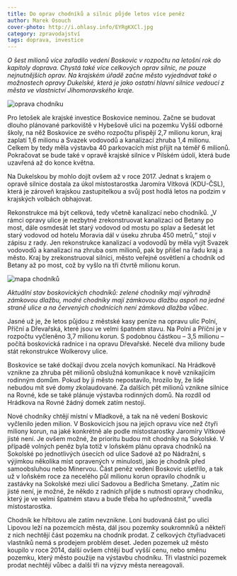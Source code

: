 ```yaml
---
title: Do oprav chodníků a silnic půjde letos více peněz
author: Marek Osouch
cover-photo: http://i.ohlasy.info/EYRgKXCl.jpg
category: zpravodajství
tags: doprava, investice
---
```


*O šest milionů více zařadilo vedení Boskovic v rozpočtu na letošní rok do kapitoly doprava. Chystá také více celkových oprav silnic, ne pouze nejnutnějších oprav. Na krajském úřadě začne město vyjednávat také o možnostech opravy Dukelské, která je jako ostatní hlavní silnice vedoucí z města ve vlastnictví Jihomoravského kraje.*

<img src="http://i.ohlasy.info/EYRgKXC.jpg" alt="oprava chodníku" class="img-responsive img-popup" data-author="Marek Osouch">

Pro letošek ale krajské investice Boskovice neminou. Začne se budovat dlouho plánované parkoviště v Hybešově ulici na pozemku Vyšší odborné školy, na něž Boskovice ze svého rozpočtu přispějí 2,7 milionu korun, kraj zaplatí 1,6 milionu a Svazek vodovodů a kanalizací zhruba 1,4 milionu. Celkem by tedy měla výstavba 40 parkovacích míst přijít na téměř 6 milionů. Pokračovat se bude také v opravě krajské silnice v Pilském údolí, která bude uzavřená až do konce května.

Na Dukelskou by mohlo dojít ovšem až v roce 2017. Jednat s krajem o opravě silnice dostala za úkol místostarostka Jaromíra Vítková (KDU-ČSL), která je zároveň krajskou zastupitelkou a svůj post hodlá letos na podzim v krajských volbách obhajovat.

Rekonstrukce má být celková, tedy včetně kanalizací nebo chodníků. „V rámci opravy ulice je nezbytné zrekonstruovat kanalizaci od Betany po most, dále osmdesát let starý vodovod od mostu po splav a šedesát let starý vodovod od hotelu Moravia dál v úseku zhruba 450 metrů,“ stojí v zápisu z rady. Jen rekonstrukce kanalizací a vodovodů by měla vyjít Svazek vodovodů a kanalizací na zhruba osm milionů, pak by přišel na řadu kraj a město. Kraj by zrekonstruoval silnici, město veřejné osvětlení a chodník od Betany až po most, což by vyšlo na tři čtvrtě milionu korun.

<img src="http://i.imgur.com/sWBOczT.png" alt="mapa chodníků" class="img-responsive img-popup" data-author="Mapy.cz a Marek Osouch">

*Aktuální stav boskovických chodníků: zelené chodníky mají výhradně zámkovou dlažbu, modré chodníky mají zámkovou dlažbu aspoň na jedné straně ulice a na červených chodnících není zámková dlažba vůbec.*

Jasné už je, že letos půjdou z městské kasy peníze na opravu ulic Polní, Příční a Dřevařská, které jsou ve velmi špatném stavu. Na Polní a Příční je v rozpočtu vyčleněno 3,7 milionu korun. S podobnou částkou – 3,5 milionu – počítá boskovická radnice i na opravu Dřevařské. Necelé dva miliony bude stát rekonstrukce Wolkerovy ulice.

Boskovice se také dočkají dvou zcela nových komunikací. Na Hrádkově vznikne za zhruba pět milionů obslužná komunikace k nově vznikajícím rodinným domům. Pokud by ji město nepostavilo, hrozilo by, že lidé nebudou mít své domy zkolaudované. Za dalších pět milionů vznikne silnice na Rovné, kde se také plánuje výstavba rodinných domů. Na rozdíl od Hrádkova na Rovné žádný domek zatím nestojí.

Nové chodníky chtějí místní v Mladkově, a tak na ně vedení Boskovic vyčlenilo jeden milion. V Boskovicích jsou na jejich opravu více než čtyři miliony korun, na jaké konkrétně ale podle místostarostky Jaromíry Vítkové jisté není. Je ovšem možné, že prioritu budou mít chodníky na Sokolské. V případě volných peněz byla totiž v loňském plánu oprava chodníků na Sokolské po jednotlivých úsecích od ulice Sadové až po Nádražní, s výjimkou několika míst opravených v minulosti, jako je chodník před samoobsluhou nebo Minervou. Část peněz vedení Boskovic ušetřilo, a tak už v loňském roce za necelého půl milionu korun opravilo chodník u zastávky na Sokolské mezi ulicí Sadovou a Bedřicha Smetany. „Zatím nic jisté není, je možné, že někdo z radních přijde s nutností opravy chodníku, který je ve velmi špatném stavu a bude třeba ho upřednostnit,“ uvedla místostarostka.

Chodník ke hřbitovu ale zatím nevznikne. Loni budovaná část po ulici Lipovou leží na pozemcích města, dál jsou pozemky soukromníků a někteří z nich nechtějí část pozemku na chodník prodat. Z celkových čtyřiadvaceti vlastníků nemá s prodejem problém deset. Jeden pozemek už město koupilo v roce 2014, další ovšem chtějí buď vyšší cenu, nebo směnu pozemku, který město použije na výstavbu chodníku. Tři vlastníci pozemek prodat nechtějí vůbec a další tři na výzvy města nereagovali. 
